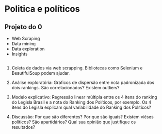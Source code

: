 # Politica e políticos
## Projeto do 0

- Web Scraping
- Data mining
- Data exploration
- Insights

##

1) Coleta de dados via web scrapping. Bibliotecas como Selenium e BeautifulSoup podem ajudar.

2) Análise exploratória: Gráficos de dispersão entre nota padronizada dos dois rankings. São correlacionados? Existem outliers?

3) Modelo explicativo: Regressão linear múltipla entre os 4 itens do ranking do Legisla Brasil e a nota do Ranking dos Políticos, por exemplo. Os 4 itens do Legisla explicam qual variabilidade do Ranking dos Políticos?

4) Discussão: Por que são diferentes? Por que são iguais? Existem viéses políticos? São apartidários? Qual sua opinião que justifique os resultados?
